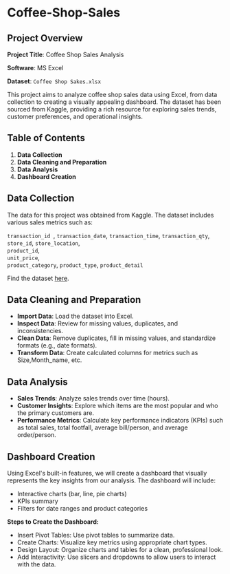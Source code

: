 # Coffee-Shop-Sales

## Project Overview

**Project Title**: Coffee Shop Sales Analysis

**Software**: MS Excel

**Dataset**: `Coffee Shop Sakes.xlsx`

This project aims to analyze coffee shop sales data using Excel, from data collection to creating a visually appealing dashboard. The dataset has been sourced from Kaggle, providing a rich resource for exploring sales trends, customer preferences, and operational insights.

## Table of Contents

1. **Data Collection**
2. **Data Cleaning and Preparation**
3. **Data Analysis**
4. **Dashboard Creation**

## Data Collection
The data for this project was obtained from Kaggle. The dataset includes various sales metrics such as:

`transaction_id `,
`transaction_date`,
`transaction_time`,	
`transaction_qty`,	
`store_id`,
`store_location`,	
`product_id`,	
`unit_price`,	
`product_category`,	
`product_type`,
`product_detail`

Find the dataset [here](https://github.com/Dhananjay16449/Coffee-Shop-Sales-Excel/blob/main/Coffee%20Shop%20Sales.xlsx).

## Data Cleaning and Preparation

- **Import Data**: Load the dataset into Excel.
- **Inspect Data**: Review for missing values, duplicates, and inconsistencies.
- **Clean Data**: Remove duplicates, fill in missing values, and standardize formats (e.g., date formats).
- **Transform Data**: Create calculated columns for metrics such as Size,Month_name, etc.
  
## Data Analysis
- **Sales Trends**: Analyze sales trends over time (hours).
- **Customer Insights**: Explore which items are the most popular and who the primary customers are.   
- **Performance Metrics**: Calculate key performance indicators (KPIs) such as total sales, total footfall, average bill/person, and average order/person.

## Dashboard Creation
Using Excel's built-in features, we will create a dashboard that visually represents the key insights from our analysis. The dashboard will include:

- Interactive charts (bar, line, pie charts)
- KPIs summary
- Filters for date ranges and product categories
  
**Steps to Create the Dashboard:**
- Insert Pivot Tables: Use pivot tables to summarize data.
- Create Charts: Visualize key metrics using appropriate chart types.
- Design Layout: Organize charts and tables for a clean, professional look.
- Add Interactivity: Use slicers and dropdowns to allow users to interact with the data.
